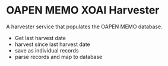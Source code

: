 # OAPEN MEMO XOAI Harvester

A harvester service that populates the OAPEN MEMO database.

- Get last harvest date
- harvest since last harvest date
- save as individual records
- parse records and map to database